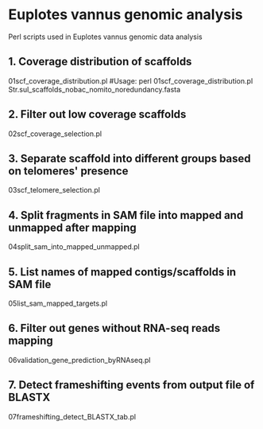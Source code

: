 # Euplotes vannus genomic analysis
Perl scripts used in Euplotes vannus genomic data analysis

## 1. Coverage distribution of scaffolds
01scf_coverage_distribution.pl
\#Usage:
    perl 01scf_coverage_distribution.pl  Str.sul_scaffolds_nobac_nomito_noredundancy.fasta


## 2. Filter out low coverage scaffolds
02scf_coverage_selection.pl

## 3. Separate scaffold into different groups based on telomeres' presence
03scf_telomere_selection.pl

## 4. Split fragments in SAM file into mapped and unmapped after mapping
04split_sam_into_mapped_unmapped.pl

## 5. List names of mapped contigs/scaffolds in SAM file
05list_sam_mapped_targets.pl

## 6. Filter out genes without RNA-seq reads mapping
06validation_gene_prediction_byRNAseq.pl

## 7. Detect frameshifting events from output file of BLASTX
07frameshifting_detect_BLASTX_tab.pl
